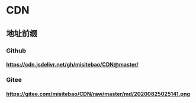 # CDN

## 地址前缀

### Github

#### https://cdn.jsdelivr.net/gh/misitebao/CDN@master/

### Gitee

#### https://gitee.com/misitebao/CDN/raw/master/md/20200825025141.png

 
